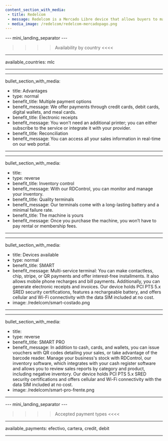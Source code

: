 ```yaml
---
content_section_with_media: 
 - title: Redelcom
 - message: Redelcom is a Mercado Libre device that allows buyers to make in-person payments quickly and securely using credit cards, debit cards, cash, or digital wallets. Furthermore, using Redelcom, it is possible to offer installment plans with or without interest, and depending on the device, effortlessly manage and update the store's inventory.
 - media_image: /redelcom/redelcom-mercadopago.png
---
```


--- mini_landing_separator ---

>>>> Availability by country <<<<
---
available_countries: mlc

---

---
bullet_section_with_media: 
 - title: Advantages
 - type: normal
 - benefit_title: Multiple payment options
 - benefit_message: We offer payments through credit cards, debit cards, digital wallets, and meal cards.
 - benefit_title: Electronic receipts
 - benefit_message: You won't need an additional printer; you can either subscribe to the service or integrate it with your provider.
 - benefit_title: Reconciliation
 - benefit_message: You can access all your sales information in real-time on our web portal.
---

---
bullet_section_with_media: 
 - title: 
 - type: reverse
 - benefit_title: Inventory control
 - benefit_message: With our RDControl, you can monitor and manage your inventory.
 - benefit_title: Quality terminals
 - benefit_message: Our terminals come with a long-lasting battery and a minimal failure rate.
 - benefit_title: The machine is yours
 - benefit_message: Once you purchase the machine, you won’t have to pay rental or membership fees.
---

---
bullet_section_with_media:
 - title: Devices available
 - type: normal
 - benefit_title: SMART
 - benefit_message: Multi-service terminal: You can make contactless, chip, stripe, or QR payments and offer interest-free installments. It also allows mobile phone recharges and bill payments. Additionally, you can generate electronic receipts and invoices. Our device holds PCI PTS 5.x SRED security certifications, features a rechargeable battery, and offers cellular and Wi-Fi connectivity with the data SIM included at no cost. 
 - image: /redelcom/smart-costado.png
---

---
bullet_section_with_media:
 - title: 
 - type: reverse
 - benefit_title: SMART PRO
 - benefit_message: In addition to cash, cards, and wallets, you can issue vouchers with QR codes detailing your sales, or take advantage of the barcode reader. Manage your business's stock with RDControl, our inventory software, which integrates with your cash register software and allows you to review sales reports by category and product, including negative inventory. Our device holds PCI PTS 5.x SRED security certifications and offers cellular and Wi-Fi connectivity with the data SIM included at no cost.
 - image: /redelcom/smart-pro-frente.png
---

--- mini_landing_separator ---
>>>> Accepted payment types <<<<
---
available_payments: efectivo, cartera, credit, debit

----